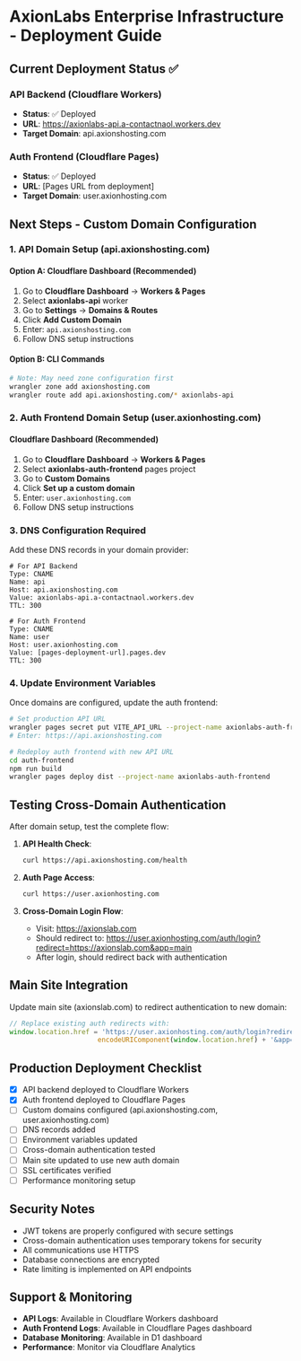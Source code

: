 # AxionLabs Enterprise Infrastructure - Deployment Guide

## Current Deployment Status ✅

### API Backend (Cloudflare Workers)
- **Status**: ✅ Deployed
- **URL**: https://axionlabs-api.a-contactnaol.workers.dev
- **Target Domain**: api.axionshosting.com

### Auth Frontend (Cloudflare Pages)  
- **Status**: ✅ Deployed
- **URL**: [Pages URL from deployment]
- **Target Domain**: user.axionhosting.com

## Next Steps - Custom Domain Configuration

### 1. API Domain Setup (api.axionshosting.com)

#### Option A: Cloudflare Dashboard (Recommended)
1. Go to **Cloudflare Dashboard** → **Workers & Pages**
2. Select **axionlabs-api** worker
3. Go to **Settings** → **Domains & Routes**
4. Click **Add Custom Domain**
5. Enter: `api.axionshosting.com`
6. Follow DNS setup instructions

#### Option B: CLI Commands
```bash
# Note: May need zone configuration first
wrangler zone add axionshosting.com
wrangler route add api.axionshosting.com/* axionlabs-api
```

### 2. Auth Frontend Domain Setup (user.axionhosting.com)

#### Cloudflare Dashboard (Recommended)
1. Go to **Cloudflare Dashboard** → **Workers & Pages**
2. Select **axionlabs-auth-frontend** pages project
3. Go to **Custom Domains**
4. Click **Set up a custom domain**
5. Enter: `user.axionhosting.com`
6. Follow DNS setup instructions

### 3. DNS Configuration Required

Add these DNS records in your domain provider:

```dns
# For API Backend
Type: CNAME
Name: api
Host: api.axionshosting.com
Value: axionlabs-api.a-contactnaol.workers.dev
TTL: 300

# For Auth Frontend  
Type: CNAME
Name: user
Host: user.axionhosting.com
Value: [pages-deployment-url].pages.dev
TTL: 300
```

### 4. Update Environment Variables

Once domains are configured, update the auth frontend:

```bash
# Set production API URL
wrangler pages secret put VITE_API_URL --project-name axionlabs-auth-frontend
# Enter: https://api.axionshosting.com

# Redeploy auth frontend with new API URL
cd auth-frontend
npm run build
wrangler pages deploy dist --project-name axionlabs-auth-frontend
```

## Testing Cross-Domain Authentication

After domain setup, test the complete flow:

1. **API Health Check**:
   ```bash
   curl https://api.axionshosting.com/health
   ```

2. **Auth Page Access**:
   ```bash
   curl https://user.axionhosting.com
   ```

3. **Cross-Domain Login Flow**:
   - Visit: https://axionslab.com
   - Should redirect to: https://user.axionhosting.com/auth/login?redirect=https://axionslab.com&app=main
   - After login, should redirect back with authentication

## Main Site Integration

Update main site (axionslab.com) to redirect authentication to new domain:

```javascript
// Replace existing auth redirects with:
window.location.href = 'https://user.axionhosting.com/auth/login?redirect=' + 
                      encodeURIComponent(window.location.href) + '&app=main'
```

## Production Deployment Checklist

- [x] API backend deployed to Cloudflare Workers
- [x] Auth frontend deployed to Cloudflare Pages  
- [ ] Custom domains configured (api.axionshosting.com, user.axionhosting.com)
- [ ] DNS records added
- [ ] Environment variables updated
- [ ] Cross-domain authentication tested
- [ ] Main site updated to use new auth domain
- [ ] SSL certificates verified
- [ ] Performance monitoring setup

## Security Notes

- JWT tokens are properly configured with secure settings
- Cross-domain authentication uses temporary tokens for security
- All communications use HTTPS
- Database connections are encrypted
- Rate limiting is implemented on API endpoints

## Support & Monitoring

- **API Logs**: Available in Cloudflare Workers dashboard
- **Auth Frontend Logs**: Available in Cloudflare Pages dashboard
- **Database Monitoring**: Available in D1 dashboard
- **Performance**: Monitor via Cloudflare Analytics